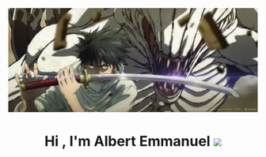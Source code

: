 <img src="./imagenes/filters_quality(95)format(webp).webp">
<h1 align="center"><b>Hi , I'm Albert Emmanuel </b><img src="https://media.giphy.com/media/hvRJCLFzcasrR4ia7z/giphy.gif" width="35"></h1>

